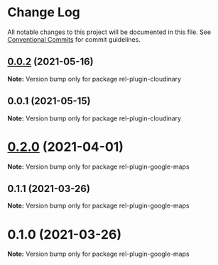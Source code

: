 # Change Log

All notable changes to this project will be documented in this file.
See [Conventional Commits](https://conventionalcommits.org) for commit guidelines.

## [0.0.2](https://github.com/runrel/rel/compare/rel-plugin-cloudinary@0.0.1...rel-plugin-cloudinary@0.0.2) (2021-05-16)

**Note:** Version bump only for package rel-plugin-cloudinary





## 0.0.1 (2021-05-15)

**Note:** Version bump only for package rel-plugin-cloudinary





# [0.2.0](https://github.com/runrel/rel/compare/rel-plugin-google-maps@0.1.1...rel-plugin-google-maps@0.2.0) (2021-04-01)

**Note:** Version bump only for package rel-plugin-google-maps





## 0.1.1 (2021-03-26)

**Note:** Version bump only for package rel-plugin-google-maps





# 0.1.0 (2021-03-26)

**Note:** Version bump only for package rel-plugin-google-maps
